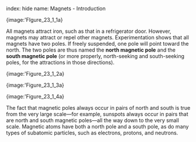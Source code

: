 index: hide
name: Magnets - Introduction


{image:'FIgure_23_1_1a}
        

All magnets attract iron, such as that in a refrigerator door. However, magnets may attract or repel other magnets. Experimentation shows that all magnets have two poles. If freely suspended, one pole will point toward the north. The two poles are thus named the  **north magnetic pole** and the  **south magnetic pole** (or more properly, north-seeking and south-seeking poles, for the attractions in those directions).


{image:'Figure_23_1_2a}
        


{image:'Figure_23_1_3a}
        


{image:'Figure_23_1_4a}
        

The fact that magnetic poles always occur in pairs of north and south is true from the very large scale—for example, sunspots always occur in pairs that are north and south magnetic poles—all the way down to the very small scale. Magnetic atoms have both a north pole and a south pole, as do many types of subatomic particles, such as electrons, protons, and neutrons.
